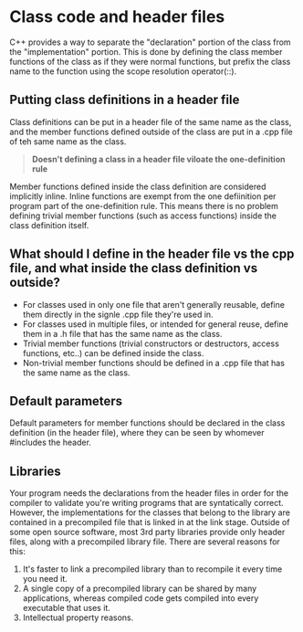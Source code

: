 # Class code and header files
C++ provides a way to separate the "declaration" portion of the class from the "implementation" portion. This is done by defining the class member functions of the class as if they were normal functions, but prefix the class name to the function using the scope resolution operator(::).
## Putting class definitions in a header file
Class definitions can be put in a header file of the same name as the class, and the member functions defined outside of the class are put in a .cpp file of teh same name as the class.

>**Doesn't defining a class in a header file viloate the one-definition rule**

Member functions defined inside the class definition are considered implicitly inline. Inline functions are exempt from the one defiinition per program part of the one-definition rule. This means there is no problem defining trivial member functions (such as access functions) inside the class definition itself.

## What should I define in the header file vs the cpp file, and what inside the class definition vs outside?
- For classes used in only one file that aren't generally reusable, define them directly in the signle .cpp file they're used in.
- For classes used in multiple files, or intended for general reuse, define them in a .h file that has the same name as the class.
- Trivial member functions (trivial constructors or destructors, access functions, etc..) can be defined inside the class.
- Non-trivial member functions should be defined in a .cpp file that has the same name as the class.

## Default parameters
Default parameters for member functions should be declared in the class definition (in the header file), where they can be seen by whomever #includes the header.

## Libraries
Your program needs the declarations from the header files in order for the compiler to validate you're writing programs that are syntatically correct. However, the implementations for the classes that belong to the library are contained in a precompiled file that is linked in at the link stage. 
Outside of some open source software, most 3rd party libraries provide only header files, along with a precompiled library file. There are several reasons for this:

1. It's faster to link a precompiled library than to recompile it every time you need it.
2. A single copy of a precompiled library can be shared by many applications, whereas compiled code gets compiled into every executable that uses it.
3. Intellectual property reasons.
